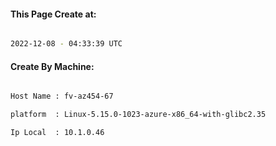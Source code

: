 
   
#### This Page Create at:

```bash

2022-12-08 - 04:33:39 UTC

```

#### Create By Machine:

```bash

Host Name : fv-az454-67

platform  : Linux-5.15.0-1023-azure-x86_64-with-glibc2.35

Ip Local  : 10.1.0.46

```

